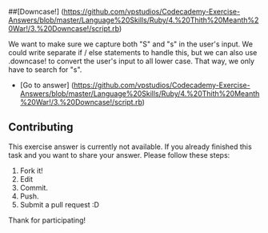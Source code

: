 ##[Downcase!] (https://github.com/vpstudios/Codecademy-Exercise-Answers/blob/master/Language%20Skills/Ruby/4.%20Thith%20Meanth%20War!/3.%20Downcase!/script.rb)

We want to make sure we capture both "S" and "s" in the user's input. We could write separate if / else statements to handle this, but we can also use .downcase! to convert the user's input to all lower case. That way, we only have to search for "s".


* [Go to answer] (https://github.com/vpstudios/Codecademy-Exercise-Answers/blob/master/Language%20Skills/Ruby/4.%20Thith%20Meanth%20War!/3.%20Downcase!/script.rb)





## Contributing

This exercise answer is currently not available. If you already finished this task and you want to share your answer. Please follow these steps: 

1. Fork it!
2. Edit
3. Commit.
4. Push.
5. Submit a pull request :D

Thank for participating!